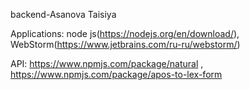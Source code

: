 backend-Asanova Taisiya


Applications: node js(https://nodejs.org/en/download/), WebStorm(https://www.jetbrains.com/ru-ru/webstorm/)

API:  https://www.npmjs.com/package/natural , https://www.npmjs.com/package/apos-to-lex-form
